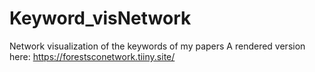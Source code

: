 # Keyword_visNetwork
Network visualization of the keywords of my papers
A rendered version here:
https://forestsconetwork.tiiny.site/
